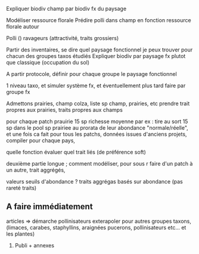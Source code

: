 Expliquer biodiv champ par biodiv fx du paysage

Modéliser ressource florale
Prédire polli dans champ en fonction ressource florale autour

Polli ()
ravageurs (attractivité, traits grossiers)

Partir des inventaires, se dire quel paysage fonctionnel je peux trouver pour chacun des groupes taxos étudiés
Expliquer biodiv par paysage fx plutot que classique (occupation du sol)

A partir protocole, définir pour chaque groupe le paysage fonctionnel

1 niveau taxo, et simuler système fx, et éventuellement plus tard faire par groupe fx 

Admettons prairies, champ colza,
liste sp champ, prairies, etc
prendre trait propres aux prairies, traits propres aux champs

pour chaque patch
prauirie 15 sp richesse moyenne par ex :
tire au sort 15 sp dans le pool sp prairiee au prorata de leur abondance "normale/réelle", et une fois ca fait pour tous les patchs, 
données issues d'anciens projets,
compiler pour chaque pays, 


quelle fonction évaluer
quel trait liés (de préférence soft)


deuxième partie longue ; comment modéliser, pour sous r faire d'un patch à un autre, 
trait aggrégés, 



valeurs seuils d'abondance ?
traits aggrégas basés sur abondance (pas rareté traits)


## A faire immédiatement

articles => démarche pollinisateurs
exterapoler pour autres groupes taxons, (limaces, carabes, staphyllins, araignées pucerons, pollinisateurs etc... et les plantes)

1) Publi + annexes
